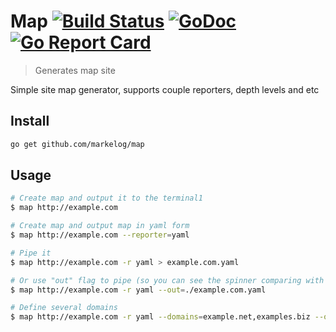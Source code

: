 # Map [![Build Status](https://travis-ci.org/markelog/map.svg?branch=master)](https://travis-ci.org/markelog/map) [![GoDoc](https://godoc.org/github.com/markelog/map?status.svg)](https://godoc.org/github.com/markelog/map) [![Go Report Card](https://goreportcard.com/badge/github.com/markelog/map)](https://goreportcard.com/report/github.com/markelog/map)

> Generates map site

Simple site map generator, supports couple reporters, depth levels and etc

## Install
```sh
go get github.com/markelog/map
```

## Usage
```sh
# Create map and output it to the terminal1
$ map http://example.com

# Create map and output map in yaml form
$ map http://example.com --reporter=yaml

# Pipe it
$ map http://example.com -r yaml > example.com.yaml

# Or use "out" flag to pipe (so you can see the spinner comparing with previous command :)
$ map http://example.com -r yaml --out=./example.com.yaml

# Define several domains
$ map http://example.com -r yaml --domains=example.net,examples.biz --out=./example.com.yaml
```
